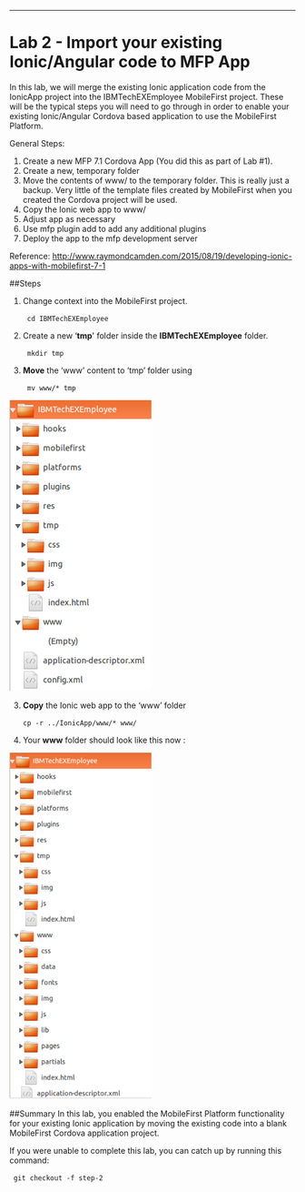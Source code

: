 - - -
# Lab 2 - Import your existing Ionic/Angular code to MFP App

In this lab, we will merge the existing Ionic application code from the IonicApp project into the IBMTechEXEmployee MobileFirst project.  These will be the typical steps you will need to go through in order to enable your existing Ionic/Angular Cordova based application to use the MobileFirst Platform.

General Steps:

1. Create a new MFP 7.1 Cordova App (You did this as part of Lab #1).
2. Create a new, temporary folder
3. Move the contents of www/ to the temporary folder.  This is really just a backup. Very little of the template files created by MobileFirst when you created the Cordova project will be used.
4. Copy the Ionic web app to www/
5. Adjust app as necessary
6. Use mfp plugin add to add any additional plugins
7. Deploy the app to the mfp development server

Reference: <http://www.raymondcamden.com/2015/08/19/developing-ionic-apps-with-mobilefirst-7-1>

##Steps

1. Change context into the MobileFirst project.

        cd IBMTechEXEmployee
        
2. Create a new ‘**tmp**' folder inside the **IBMTechEXEmployee** folder.

        mkdir tmp

2. **Move** the ‘www’ content to ‘tmp’ folder using

        mv www/* tmp

  <img src="images/Lab2-01a-folder-tmp.png" width="250"/>

3.  **Copy** the Ionic web app to the ‘www’ folder

        cp -r ../IonicApp/www/* www/

4.  Your **www** folder should look like this now :

  <img src="images/Lab2-02a-folder-www.png" width="250"/>

##Summary
In this lab, you enabled the MobileFirst Platform functionality for your existing Ionic application by moving the existing code into a blank MobileFirst Cordova application project.

If you were unable to complete this lab, you can catch up by running this command:

     git checkout -f step-2

   